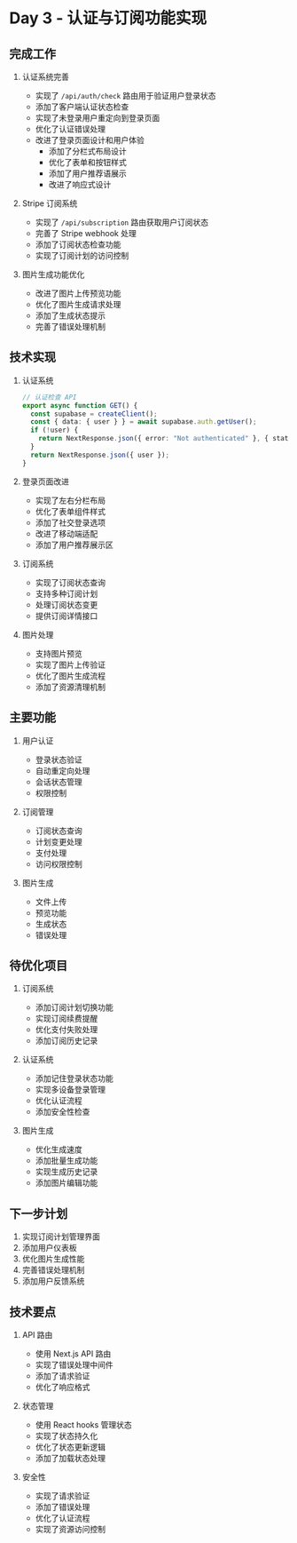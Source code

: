 # Day 3 - 认证与订阅功能实现

## 完成工作

1. 认证系统完善
   - 实现了 `/api/auth/check` 路由用于验证用户登录状态
   - 添加了客户端认证状态检查
   - 实现了未登录用户重定向到登录页面
   - 优化了认证错误处理
   - 改进了登录页面设计和用户体验
     * 添加了分栏式布局设计
     * 优化了表单和按钮样式
     * 添加了用户推荐语展示
     * 改进了响应式设计

2. Stripe 订阅系统
   - 实现了 `/api/subscription` 路由获取用户订阅状态
   - 完善了 Stripe webhook 处理
   - 添加了订阅状态检查功能
   - 实现了订阅计划的访问控制

3. 图片生成功能优化
   - 改进了图片上传预览功能
   - 优化了图片生成请求处理
   - 添加了生成状态提示
   - 完善了错误处理机制

## 技术实现

1. 认证系统
   ```typescript
   // 认证检查 API
   export async function GET() {
     const supabase = createClient();
     const { data: { user } } = await supabase.auth.getUser();
     if (!user) {
       return NextResponse.json({ error: "Not authenticated" }, { status: 401 });
     }
     return NextResponse.json({ user });
   }
   ```

2. 登录页面改进
   - 实现了左右分栏布局
   - 优化了表单组件样式
   - 添加了社交登录选项
   - 改进了移动端适配
   - 添加了用户推荐展示区

2. 订阅系统
   - 实现了订阅状态查询
   - 支持多种订阅计划
   - 处理订阅状态变更
   - 提供订阅详情接口

3. 图片处理
   - 支持图片预览
   - 实现了图片上传验证
   - 优化了图片生成流程
   - 添加了资源清理机制

## 主要功能

1. 用户认证
   - 登录状态验证
   - 自动重定向处理
   - 会话状态管理
   - 权限控制

2. 订阅管理
   - 订阅状态查询
   - 计划变更处理
   - 支付处理
   - 访问权限控制

3. 图片生成
   - 文件上传
   - 预览功能
   - 生成状态
   - 错误处理

## 待优化项目

1. 订阅系统
   - 添加订阅计划切换功能
   - 实现订阅续费提醒
   - 优化支付失败处理
   - 添加订阅历史记录

2. 认证系统
   - 添加记住登录状态功能
   - 实现多设备登录管理
   - 优化认证流程
   - 添加安全性检查

3. 图片生成
   - 优化生成速度
   - 添加批量生成功能
   - 实现生成历史记录
   - 添加图片编辑功能

## 下一步计划

1. 实现订阅计划管理界面
2. 添加用户仪表板
3. 优化图片生成性能
4. 完善错误处理机制
5. 添加用户反馈系统

## 技术要点

1. API 路由
   - 使用 Next.js API 路由
   - 实现了错误处理中间件
   - 添加了请求验证
   - 优化了响应格式

2. 状态管理
   - 使用 React hooks 管理状态
   - 实现了状态持久化
   - 优化了状态更新逻辑
   - 添加了加载状态处理

3. 安全性
   - 实现了请求验证
   - 添加了错误处理
   - 优化了认证流程
   - 实现了资源访问控制
